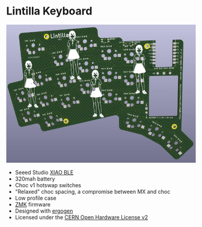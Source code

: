 # Lintilla Keyboard

![Lintilla PCB](images/pcb-lintilla.jpg)

- Seeed Studio [XIAO BLE][xiao]
- 320mah battery
- Choc v1 hotswap switches
- "Relaxed" choc spacing, a compromise between MX and choc
- Low profile case
- [ZMK][zmk] firmware
- Designed with [ergogen][ergogen]
- Licensed under the [CERN Open Hardware License v2][ohl]

[ergogen]: https://ergogen.xyz
[ohl]: LICENSE.txt
[xiao]: https://wiki.seeedstudio.com/XIAO_BLE/
[zmk]: https://zmk.dev
